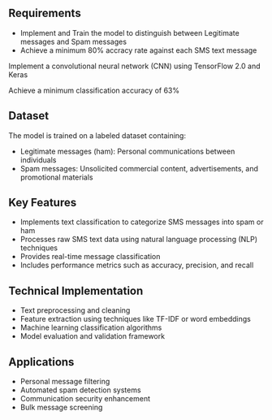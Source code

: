 Requirements
------------

-   Implement and Train the model to distinguish between Legitimate messages and Spam messages
-   Achieve a minimum 80% accracy rate against each SMS text message


Implement a convolutional neural network (CNN) using TensorFlow 2.0 and Keras

Achieve a minimum classification accuracy of 63%


Dataset
-------

The model is trained on a labeled dataset containing:

-   Legitimate messages (ham): Personal communications between individuals
-   Spam messages: Unsolicited commercial content, advertisements, and promotional materials

Key Features
------------

-   Implements text classification to categorize SMS messages into spam or ham
-   Processes raw SMS text data using natural language processing (NLP) techniques
-   Provides real-time message classification
-   Includes performance metrics such as accuracy, precision, and recall

Technical Implementation
------------------------

-   Text preprocessing and cleaning
-   Feature extraction using techniques like TF-IDF or word embeddings
-   Machine learning classification algorithms
-   Model evaluation and validation framework

Applications
------------

-   Personal message filtering
-   Automated spam detection systems
-   Communication security enhancement
-   Bulk message screening


